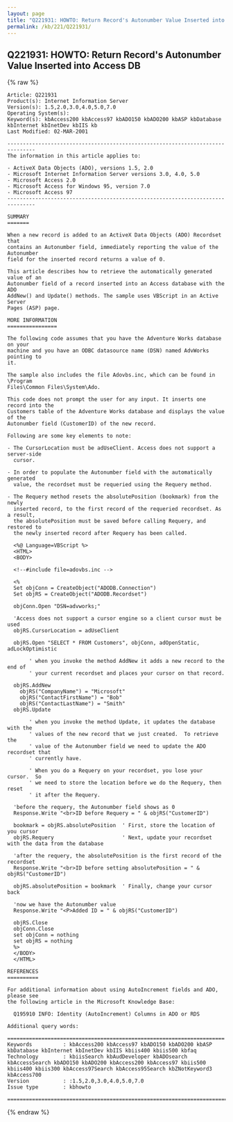 ```yaml
---
layout: page
title: "Q221931: HOWTO: Return Record's Autonumber Value Inserted into Access DB"
permalink: /kb/221/Q221931/
---
```


## Q221931: HOWTO: Return Record's Autonumber Value Inserted into Access DB

{% raw %}

	Article: Q221931
	Product(s): Internet Information Server
	Version(s): 1.5,2.0,3.0,4.0,5.0,7.0
	Operating System(s): 
	Keyword(s): kbAccess200 kbAccess97 kbADO150 kbADO200 kbASP kbDatabase kbInternet kbInetDev kbIIS kb
	Last Modified: 02-MAR-2001
	
	-------------------------------------------------------------------------------
	The information in this article applies to:
	
	- ActiveX Data Objects (ADO), versions 1.5, 2.0 
	- Microsoft Internet Information Server versions 3.0, 4.0, 5.0 
	- Microsoft Access 2.0 
	- Microsoft Access for Windows 95, version 7.0 
	- Microsoft Access 97 
	-------------------------------------------------------------------------------
	
	SUMMARY
	=======
	
	When a new record is added to an ActiveX Data Objects (ADO) Recordset that
	contains an Autonumber field, immediately reporting the value of the Autonumber
	field for the inserted record returns a value of 0.
	
	This article describes how to retrieve the automatically generated value of an
	Autonumber field of a record inserted into an Access database with the ADO
	AddNew() and Update() methods. The sample uses VBScript in an Active Server
	Pages (ASP) page.
	
	MORE INFORMATION
	================
	
	The following code assumes that you have the Adventure Works database on your
	machine and you have an ODBC datasource name (DSN) named AdvWorks pointing to
	it.
	
	The sample also includes the file Adovbs.inc, which can be found in \Program
	Files\Common Files\System\Ado.
	
	This code does not prompt the user for any input. It inserts one record into the
	Customers table of the Adventure Works database and displays the value of the
	Autonumber field (CustomerID) of the new record.
	
	Following are some key elements to note:
	
	- The CursorLocation must be adUseClient. Access does not support a server-side
	  cursor.
	
	- In order to populate the Autonumber field with the automatically generated
	  value, the recordset must be requeried using the Requery method.
	
	- The Requery method resets the absolutePosition (bookmark) from the newly
	  inserted record, to the first record of the requeried recordset. As a result,
	  the absolutePosition must be saved before calling Requery, and restored to
	  the newly inserted record after Requery has been called.
	
	  <%@ Language=VBScript %>
	  <HTML>
	  <BODY>
	
	  <!--#include file=adovbs.inc -->
	
	  <% 
	  Set objConn = CreateObject("ADODB.Connection")
	  Set objRS = CreateObject("ADODB.Recordset")
	
	  objConn.Open "DSN=advworks;"
	
	  'Access does not support a cursor engine so a client cursor must be used
	  objRS.CursorLocation = adUseClient
	
	  objRS.Open "SELECT * FROM Customers", objConn, adOpenStatic, adLockOptimistic
	
	       ' when you invoke the method AddNew it adds a new record to the end of           
	       ' your current recordset and places your cursor on that record.
	       
	  objRS.AddNew
	  	objRS("CompanyName") = "Microsoft"
	  	objRS("ContactFirstName") = "Bob"
	  	objRS("ContactLastName") = "Smith"
	  objRS.Update
	
	       ' when you invoke the method Update, it updates the database with the
	       ' values of the new record that we just created.  To retrieve the 
	       ' value of the Autonumber field we need to update the ADO recordset that
	       ' currently have.
	
	       ' When you do a Requery on your recordset, you lose your cursor.  So
	       ' we need to store the location before we do the Requery, then reset
	       ' it after the Requery.
	
	  'before the requery, the Autonumber field shows as 0
	  Response.Write "<br>ID before Requery = " & objRS("CustomerID")   
	
	  bookmark = objRS.absolutePosition  ' First, store the location of you cursor
	  objRS.Requery                      ' Next, update your recordset with the data from the database
	
	  'after the requery, the absolutePosition is the first record of the recordset
	  Response.Write "<br>ID before setting absolutePosition = " & objRS("CustomerID")
	
	  objRS.absolutePosition = bookmark  ' Finally, change your cursor back
	
	  'now we have the Autonumber value
	  Response.Write "<P>Added ID = " & objRS("CustomerID")
	
	  objRS.Close
	  objConn.Close
	  set objConn = nothing
	  set objRS = nothing
	  %>
	  </BODY>
	  </HTML>
	
	REFERENCES
	==========
	
	For additional information about using AutoIncrement fields and ADO, please see
	the following article in the Microsoft Knowledge Base:
	
	  Q195910 INFO: Identity (AutoIncrement) Columns in ADO or RDS
	
	Additional query words:
	
	======================================================================
	Keywords          : kbAccess200 kbAccess97 kbADO150 kbADO200 kbASP kbDatabase kbInternet kbInetDev kbIIS kbiis400 kbiis500 kbfaq
	Technology        : kbiisSearch kbAudDeveloper kbADOsearch kbAccessSearch kbADO150 kbADO200 kbAccess200 kbAccess97 kbiis500 kbiis400 kbiis300 kbAccess97Search kbAccess95Search kbZNotKeyword3 kbAccess700
	Version           : :1.5,2.0,3.0,4.0,5.0,7.0
	Issue type        : kbhowto
	
	=============================================================================
	

{% endraw %}
